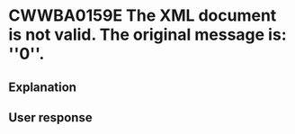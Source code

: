# CWWBA0159E The XML document is not valid. The original message is: ''0''.

## Explanation

## User response